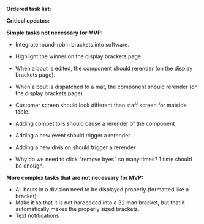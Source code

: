 **Ordered task list:**

**Critical updates:**

**Simple tasks not necessary for MVP:**

- Integrate round-robin brackets into software.

- Highlight the winner on the display brackets page.
- When a bout is edited, the component should rerender (on the display brackets page).
- When a bout is dispatched to a mat, the component should rerender (on the display brackets page).
- Customer screen should look different than staff screen for matside table.
- Adding competitors should cause a rerender of the component
- Adding a new event should trigger a rerender
- Adding a new division should trigger a rerender
- Why do we need to click "remove byes" so many times? 1 time should be enough.

**More complex tasks that are not necessary for MVP:**

- All bouts in a division need to be displayed properly (formatted like a bracket)
- Make it so that it is not hardcoded into a 32 man bracket, but that it automatically makes the properly sized brackets.
- Text notifications
